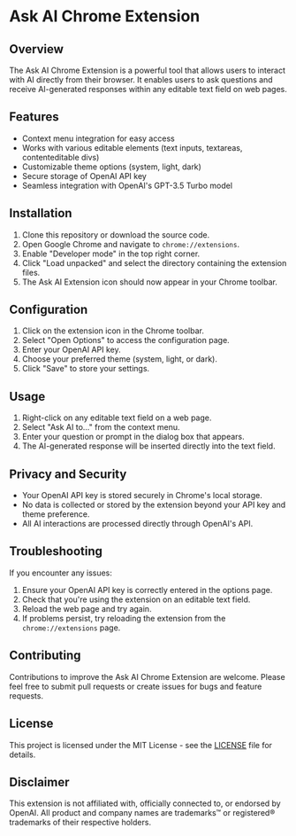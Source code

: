 # Ask AI Chrome Extension

## Overview

The Ask AI Chrome Extension is a powerful tool that allows users to interact with AI directly from their browser. It enables users to ask questions and receive AI-generated responses within any editable text field on web pages.

## Features

- Context menu integration for easy access
- Works with various editable elements (text inputs, textareas, contenteditable divs)
- Customizable theme options (system, light, dark)
- Secure storage of OpenAI API key
- Seamless integration with OpenAI's GPT-3.5 Turbo model

## Installation

1. Clone this repository or download the source code.
2. Open Google Chrome and navigate to `chrome://extensions`.
3. Enable "Developer mode" in the top right corner.
4. Click "Load unpacked" and select the directory containing the extension files.
5. The Ask AI Extension icon should now appear in your Chrome toolbar.

## Configuration

1. Click on the extension icon in the Chrome toolbar.
2. Select "Open Options" to access the configuration page.
3. Enter your OpenAI API key.
4. Choose your preferred theme (system, light, or dark).
5. Click "Save" to store your settings.

## Usage

1. Right-click on any editable text field on a web page.
2. Select "Ask AI to..." from the context menu.
3. Enter your question or prompt in the dialog box that appears.
4. The AI-generated response will be inserted directly into the text field.

## Privacy and Security

- Your OpenAI API key is stored securely in Chrome's local storage.
- No data is collected or stored by the extension beyond your API key and theme preference.
- All AI interactions are processed directly through OpenAI's API.

## Troubleshooting

If you encounter any issues:

1. Ensure your OpenAI API key is correctly entered in the options page.
2. Check that you're using the extension on an editable text field.
3. Reload the web page and try again.
4. If problems persist, try reloading the extension from the `chrome://extensions` page.

## Contributing

Contributions to improve the Ask AI Chrome Extension are welcome. Please feel free to submit pull requests or create issues for bugs and feature requests.

## License

This project is licensed under the MIT License - see the [LICENSE](LICENSE) file for details.

## Disclaimer

This extension is not affiliated with, officially connected to, or endorsed by OpenAI. All product and company names are trademarks™ or registered® trademarks of their respective holders.
